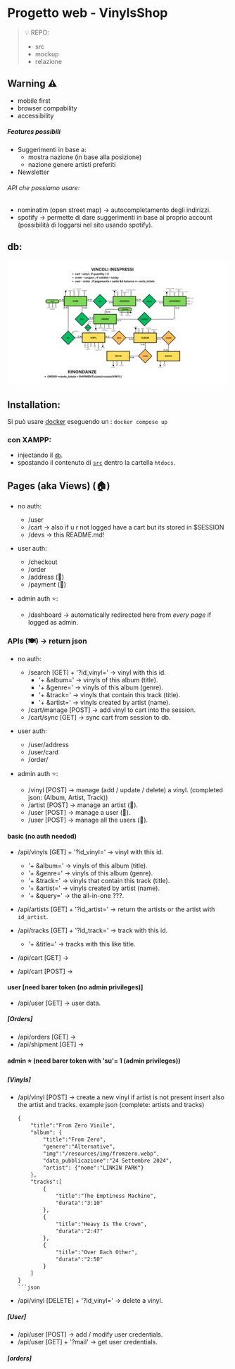 # Progetto web - VinylsShop
> 💡 REPO:
> - src
> - mockup
> - relazione

## Warning ⚠️
- mobile first
- browser compability
- accessibility

##### Features possibili
- Suggerimenti in base a:
    - mostra nazione (in base alla posizione)
    - nazione genere artisti preferiti
- Newsletter 

###### API che possiamo usare:
- nominatim (open street map) -> autocompletamento degli indirizzi.
- spotify -> permette di dare suggerimenti in base al proprio account (possibilità di loggarsi nel sito usando spotify).

## db:
![Database Schema](/db/RELAZIONALE.png)

## Installation:
Si può usare [docker](https://www.docker.com/) eseguendo un : ``` docker compose up ```
### con XAMPP:
- injectando il [`db`](/db/init.sql).
- spostando il contenuto di [`src`](/src/) dentro la cartella `htdocs`.

## Pages (aka Views) (🏠)
- no auth:
    - /user 
    - /cart -> also if u r not logged have a cart but its stored in $SESSION
    - /devs -> this README.md!

- user auth:
    - /checkout
    - /order
    - /address (🚩)
    - /payment (🚩)

- admin auth ⭐️:
    - /dashboard -> automatically redirected here from *every page* if logged as admin.

### APIs (🍽️) -> return json
- no auth:
    - /search [GET] + '?id_vinyl=' -> vinyl with this id.
        -  '+ &album=' -> vinyls of this album (title).
        -  '+ &genre=' -> vinyls of this album (genre).
        -  '+ &track=' -> vinyls that contain this track (title).
        -  '+ &artist=' -> vinyls created by artist (name).
    - /cart/manage  [POST]  -> add vinyl to cart into the session.
    - /cart/sync    [GET]   -> sync cart from session to db.

- user auth:
    - /user/address
    - /user/card
    - /order/


- admin auth ⭐️:
    - /vinyl        [POST]  -> manage (add / update / delete) a vinyl. (completed json: (Album, Artist, Track))
    - /artist       [POST] -> manage an artist (🚩).
    - /user         [POST] -> manage a user (🚩).
    - /user         [POST] -> manage all the users (🚩).

#### basic (no auth needed)
- /api/vinyls [GET] + '?id_vinyl=' -> vinyl with this id.
    -  '+ &album=' -> vinyls of this album (title).
    -  '+ &genre=' -> vinyls of this album (genre).
    -  '+ &track=' -> vinyls that contain this track (title).
    -  '+ &artist=' -> vinyls created by artist (name).
    -  '+ &query=' -> the all-in-one ???.

- /api/artists [GET] + '?id_artist=' -> return the artists or the artist with `id_artist`.
- /api/tracks [GET] + '?id_track=' -> track with this id.
    -  '+ &title=' -> tracks with this like title.

- /api/cart [GET]  -> 
- /api/cart [POST] -> 

#### user [need barer token (no admin privileges)]
- /api/user [GET] -> user data.
##### [Orders]
- /api/orders [GET] ->
- /api/shipment [GET] ->


#### admin ⭐️ (need barer token with 'su'= 1 (admin privileges))
##### [Vinyls]
- /api/vinyl [POST] -> create a new vinyl if artist is not present insert also the artist and tracks.
    example json (complete: artists and tracks)
    ```
    {
        "title":"From Zero Vinile",
        "album": {
            "title":"From Zero",
            "genere":"Alternative",
            "img":"/resources/img/fromzero.webp",
            "data_pubblicazione":"24 Settembre 2024",
            "artist": {"nome":"LINKIN PARK"}
        },
        "tracks":[
            {
                "title":"The Emptiness Machine",
                "durata":"3:10"
            },
            {
                "title":"Heavy Is The Crown",
                "durata":"2:47"
            },
            {
                "title":"Over Each Other",
                "durata":"2:50"
            }
        ]
    }
    ```json
- /api/vinyl [DELETE] + '?id_vinyl=' -> delete a vinyl.

##### [User]
- /api/user [POST] -> add / modify user credentials.
- /api/user [GET] + '?mail' -> get user credentials.

##### [orders]
